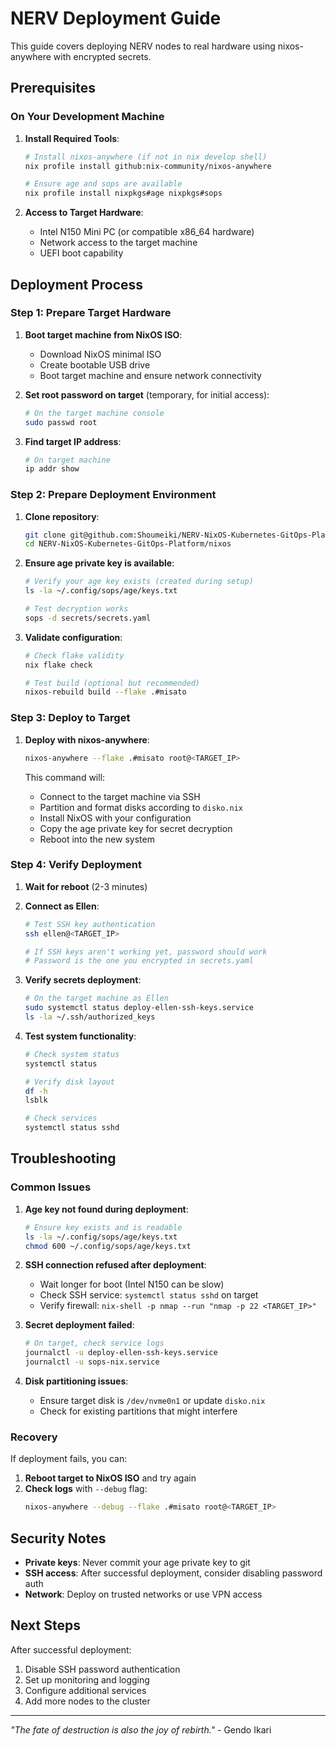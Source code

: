 # NERV Deployment Guide

This guide covers deploying NERV nodes to real hardware using nixos-anywhere with encrypted secrets.

## Prerequisites

### On Your Development Machine

1. **Install Required Tools**:
   ```bash
   # Install nixos-anywhere (if not in nix develop shell)
   nix profile install github:nix-community/nixos-anywhere

   # Ensure age and sops are available
   nix profile install nixpkgs#age nixpkgs#sops
   ```

2. **Access to Target Hardware**:
   - Intel N150 Mini PC (or compatible x86_64 hardware)
   - Network access to the target machine
   - UEFI boot capability

## Deployment Process

### Step 1: Prepare Target Hardware

1. **Boot target machine from NixOS ISO**:
   - Download NixOS minimal ISO
   - Create bootable USB drive
   - Boot target machine and ensure network connectivity

2. **Set root password on target** (temporary, for initial access):
   ```bash
   # On the target machine console
   sudo passwd root
   ```

3. **Find target IP address**:
   ```bash
   # On target machine
   ip addr show
   ```

### Step 2: Prepare Deployment Environment

1. **Clone repository**:
   ```bash
   git clone git@github.com:Shoumeiki/NERV-NixOS-Kubernetes-GitOps-Platform.git
   cd NERV-NixOS-Kubernetes-GitOps-Platform/nixos
   ```

2. **Ensure age private key is available**:
   ```bash
   # Verify your age key exists (created during setup)
   ls -la ~/.config/sops/age/keys.txt

   # Test decryption works
   sops -d secrets/secrets.yaml
   ```

3. **Validate configuration**:
   ```bash
   # Check flake validity
   nix flake check

   # Test build (optional but recommended)
   nixos-rebuild build --flake .#misato
   ```

### Step 3: Deploy to Target

1. **Deploy with nixos-anywhere**:
   ```bash
   nixos-anywhere --flake .#misato root@<TARGET_IP>
   ```

   This command will:
   - Connect to the target machine via SSH
   - Partition and format disks according to `disko.nix`
   - Install NixOS with your configuration
   - Copy the age private key for secret decryption
   - Reboot into the new system

### Step 4: Verify Deployment

1. **Wait for reboot** (2-3 minutes)

2. **Connect as Ellen**:
   ```bash
   # Test SSH key authentication
   ssh ellen@<TARGET_IP>

   # If SSH keys aren't working yet, password should work
   # Password is the one you encrypted in secrets.yaml
   ```

3. **Verify secrets deployment**:
   ```bash
   # On the target machine as Ellen
   sudo systemctl status deploy-ellen-ssh-keys.service
   ls -la ~/.ssh/authorized_keys
   ```

4. **Test system functionality**:
   ```bash
   # Check system status
   systemctl status

   # Verify disk layout
   df -h
   lsblk

   # Check services
   systemctl status sshd
   ```

## Troubleshooting

### Common Issues

1. **Age key not found during deployment**:
   ```bash
   # Ensure key exists and is readable
   ls -la ~/.config/sops/age/keys.txt
   chmod 600 ~/.config/sops/age/keys.txt
   ```

2. **SSH connection refused after deployment**:
   - Wait longer for boot (Intel N150 can be slow)
   - Check SSH service: `systemctl status sshd` on target
   - Verify firewall: `nix-shell -p nmap --run "nmap -p 22 <TARGET_IP>"`

3. **Secret deployment failed**:
   ```bash
   # On target, check service logs
   journalctl -u deploy-ellen-ssh-keys.service
   journalctl -u sops-nix.service
   ```

4. **Disk partitioning issues**:
   - Ensure target disk is `/dev/nvme0n1` or update `disko.nix`
   - Check for existing partitions that might interfere

### Recovery

If deployment fails, you can:

1. **Reboot target to NixOS ISO** and try again
2. **Check logs** with `--debug` flag:
   ```bash
   nixos-anywhere --debug --flake .#misato root@<TARGET_IP>
   ```

## Security Notes

- **Private keys**: Never commit your age private key to git
- **SSH access**: After successful deployment, consider disabling password auth
- **Network**: Deploy on trusted networks or use VPN access

## Next Steps

After successful deployment:
1. Disable SSH password authentication
2. Set up monitoring and logging
3. Configure additional services
4. Add more nodes to the cluster

---

*"The fate of destruction is also the joy of rebirth."* - Gendo Ikari